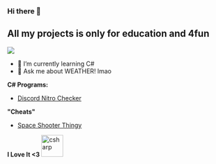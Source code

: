 ### Hi there 👋
## All my projects is only for education and 4fun
<img align="center" src="https://visitor-badge.laobi.icu/badge?page_id=xBeefyOreo.xBeefyOreo" />

- 🌱 I’m currently learning C#
- 💬 Ask me about WEATHER! lmao

<!--
**xBeefyOreo/xBeefyOreo** is a ✨ _special_ ✨ repository because its `README.md` (this file) appears on your GitHub profile.

Here are some ideas to get you started:

- 🔭 I’m currently working on ...
- 🌱 I’m currently learning ...
- 👯 I’m looking to collaborate on ...
- 🤔 I’m looking for help with ...
- 💬 Ask me about ...
- 📫 How to reach me: ...
- 😄 Pronouns: ...
- ⚡ Fun fact: ...
-->

**C# Programs:** 
 - [Discord Nitro Checker](https://github.com/xBeefyOreo/Discord-Nitro-Checker)
 
 **"Cheats"**
 - [Space Shooter Thingy](https://github.com/xBeefyOreo/Space-Shooter-thingy_CliffyCheats)
 
 **I Love It <3**
<img alt="csharp" src="https://upload.wikimedia.org/wikipedia/commons/0/0d/C_Sharp_wordmark.svg" width=50px> 
